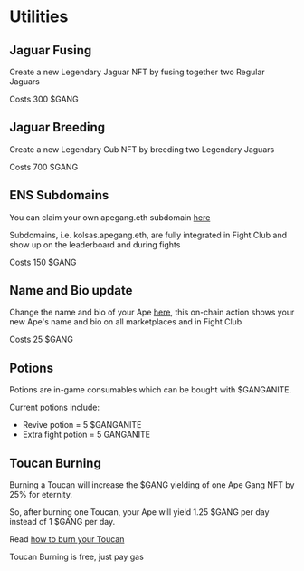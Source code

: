 # Utilities

## Jaguar Fusing&#x20;

Create a new Legendary Jaguar NFT by fusing together two Regular Jaguars

Costs 300 $GANG

## Jaguar Breeding

Create a new Legendary Cub NFT by breeding two Legendary Jaguars

Costs 700 $GANG

## ENS Subdomains

You can claim your own apegang.eth subdomain [here](https://apegang.art/utilities)

Subdomains, i.e. kolsas.apegang.eth, are fully integrated in Fight Club and show up on the leaderboard and during fights

Costs 150 $GANG

## Name and Bio update

Change the name and bio of your Ape [here](https://apegang.art/utilities), this on-chain action shows your new Ape's name and bio on all marketplaces and in Fight Club

Costs 25 $GANG

## Potions

Potions are in-game consumables which can be bought with $GANGANITE.&#x20;

Current potions include:&#x20;

* Revive potion = 5 $GANGANITE
* Extra fight potion = 5 GANGANITE

## Toucan Burning

Burning a Toucan will increase the $GANG yielding of one Ape Gang NFT by 25% for eternity.&#x20;

So, after burning one Toucan, your Ape will yield 1.25 $GANG per day instead of 1 $GANG per day.

Read [how to burn your Toucan](../faqs/how-do-i-burn-my-toucans.md)

Toucan Burning is free, just pay gas

